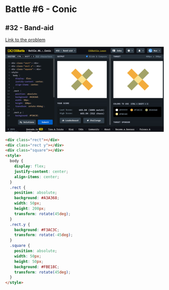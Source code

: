 # Battle #6 - Conic

## #32 - Band-aid

[Link to the problem](https://cssbattle.dev/play/32)

![result](./images/32-band-aid.png)

```html
<div class="rect"></div>
<div class="rect y"></div>
<div class="square"></div>
<style>
  body {
    display: flex;
    justify-content: center;
    align-items: center;
  }
  .rect {
    position: absolute;
    background: #A3A368;
    width: 50px;
    height: 200px;
    transform: rotate(45deg);
  }
  .rect.y {
    background: #F3AC3C;
    transform: rotate(-45deg);
  }
  .square {
    position: absolute;
    width: 50px;
    height: 50px;
    background: #FBE18C;
    transform: rotate(45deg);
  }
</style>
```